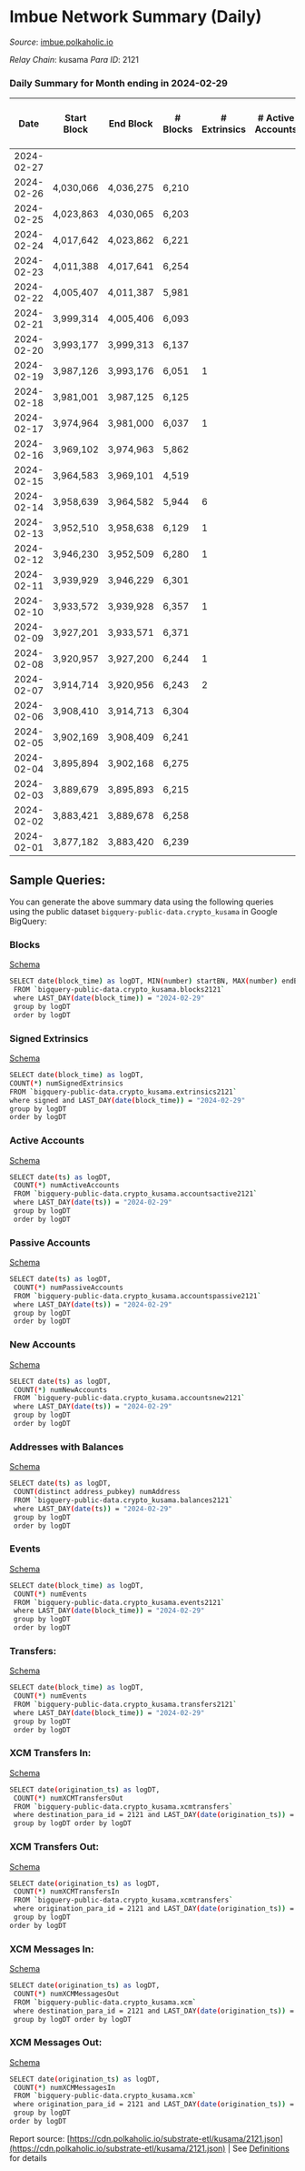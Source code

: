 # Imbue Network Summary (Daily)

_Source_: [imbue.polkaholic.io](https://imbue.polkaholic.io)

*Relay Chain*: kusama
*Para ID*: 2121



### Daily Summary for Month ending in 2024-02-29


| Date    | Start Block | End Block | # Blocks | # Extrinsics | # Active Accounts | # Passive Accounts | # New Accounts | # Addresses | # Events  | # Transfers ($USD) | # XCM Transfers In ($USD) | # XCM Transfers Out ($USD) | # XCM In | # XCM Out | Issues |
|---------|-------------|-----------|----------|--------------|-------------------|--------------------|----------------|-------------|-----------|--------------------|---------------------------|----------------------------|----------|-----------|--------|
| 2024-02-27 |  |  |  |  |  |  |  |  |  |   |   |   |  |  |  |
| 2024-02-26 | 4,030,066 | 4,036,275 | 6,210 |  |  |  |  |  | 12,424 |   |   |   |  |  |  |
| 2024-02-25 | 4,023,863 | 4,030,065 | 6,203 |  |  |  |  |  | 12,409 |   |   |   |  |  |  |
| 2024-02-24 | 4,017,642 | 4,023,862 | 6,221 |  |  |  |  |  | 12,445 |   |   |   |  |  |  |
| 2024-02-23 | 4,011,388 | 4,017,641 | 6,254 |  |  |  |  |  | 12,516 |   |   |   |  |  |  |
| 2024-02-22 | 4,005,407 | 4,011,387 | 5,981 |  |  |  |  |  | 11,965 |   |   |   |  |  |  |
| 2024-02-21 | 3,999,314 | 4,005,406 | 6,093 |  |  |  |  |  | 12,190 |   |   |   |  |  |  |
| 2024-02-20 | 3,993,177 | 3,999,313 | 6,137 |  |  |  |  |  | 12,277 |   |   |   |  |  |  |
| 2024-02-19 | 3,987,126 | 3,993,176 | 6,051 | 1 |  |  |  |  | 12,114 | 1  |   |   |  |  |  |
| 2024-02-18 | 3,981,001 | 3,987,125 | 6,125 |  |  |  |  |  | 12,254 |   |   |   |  |  |  |
| 2024-02-17 | 3,974,964 | 3,981,000 | 6,037 | 1 |  |  |  |  | 12,086 | 1  |   |   |  |  |  |
| 2024-02-16 | 3,969,102 | 3,974,963 | 5,862 |  |  |  |  |  | 11,727 |   |   |   |  |  |  |
| 2024-02-15 | 3,964,583 | 3,969,101 | 4,519 |  |  |  |  |  | 9,041 |   |   |   |  |  |  |
| 2024-02-14 | 3,958,639 | 3,964,582 | 5,944 | 6 |  |  |  |  | 11,941 | 5  |   |   |  |  |  |
| 2024-02-13 | 3,952,510 | 3,958,638 | 6,129 | 1 |  |  |  |  | 12,275 | 1  |   |   |  |  |  |
| 2024-02-12 | 3,946,230 | 3,952,509 | 6,280 | 1 |  |  |  |  | 12,572 | 1  |   |   |  |  |  |
| 2024-02-11 | 3,939,929 | 3,946,229 | 6,301 |  |  |  |  |  | 12,606 |   |   |   |  |  |  |
| 2024-02-10 | 3,933,572 | 3,939,928 | 6,357 | 1 |  |  |  |  | 12,726 | 1  |   |   |  |  |  |
| 2024-02-09 | 3,927,201 | 3,933,571 | 6,371 |  |  |  |  |  | 12,746 |   |   |   |  |  |  |
| 2024-02-08 | 3,920,957 | 3,927,200 | 6,244 | 1 |  |  |  |  | 12,500 | 1  |   |   |  |  |  |
| 2024-02-07 | 3,914,714 | 3,920,956 | 6,243 | 2 |  |  |  |  | 12,512 | 2  |   |   |  |  |  |
| 2024-02-06 | 3,908,410 | 3,914,713 | 6,304 |  |  |  |  |  | 12,611 |   |   |   |  |  |  |
| 2024-02-05 | 3,902,169 | 3,908,409 | 6,241 |  |  |  |  |  | 12,486 |   |   |   |  |  |  |
| 2024-02-04 | 3,895,894 | 3,902,168 | 6,275 |  |  |  |  |  | 12,553 |   |   |   |  |  |  |
| 2024-02-03 | 3,889,679 | 3,895,893 | 6,215 |  |  |  |  |  | 12,434 |   |   |   |  |  |  |
| 2024-02-02 | 3,883,421 | 3,889,678 | 6,258 |  |  |  |  |  | 12,524 |   |   |   |  |  |  |
| 2024-02-01 | 3,877,182 | 3,883,420 | 6,239 |  |  |  |  |  | 12,488 |   | 1 ($37.82) |   |  |  |  |

## Sample Queries:
You can generate the above summary data using the following queries using the public dataset `bigquery-public-data.crypto_kusama` in Google BigQuery:


### Blocks 

[Schema](https://github.com/colorfulnotion/substrate-etl/blob/main/schema/blocks.json)

```bash
SELECT date(block_time) as logDT, MIN(number) startBN, MAX(number) endBN, COUNT(*) numBlocks 
 FROM `bigquery-public-data.crypto_kusama.blocks2121`  
 where LAST_DAY(date(block_time)) = "2024-02-29" 
 group by logDT 
 order by logDT
```

### Signed Extrinsics 

[Schema](https://github.com/colorfulnotion/substrate-etl/blob/main/schema/extrinsics.json)

```bash
SELECT date(block_time) as logDT, 
COUNT(*) numSignedExtrinsics 
FROM `bigquery-public-data.crypto_kusama.extrinsics2121`  
where signed and LAST_DAY(date(block_time)) = "2024-02-29" 
group by logDT 
order by logDT
```

### Active Accounts 

[Schema](https://github.com/colorfulnotion/substrate-etl/blob/main/schema/accountsactive.json)

```bash
SELECT date(ts) as logDT, 
 COUNT(*) numActiveAccounts 
 FROM `bigquery-public-data.crypto_kusama.accountsactive2121` 
 where LAST_DAY(date(ts)) = "2024-02-29" 
 group by logDT 
 order by logDT
```

### Passive Accounts 

[Schema](https://github.com/colorfulnotion/substrate-etl/blob/main/schema/accountspassive.json)

```bash
SELECT date(ts) as logDT, 
 COUNT(*) numPassiveAccounts 
 FROM `bigquery-public-data.crypto_kusama.accountspassive2121` 
 where LAST_DAY(date(ts)) = "2024-02-29" 
 group by logDT 
 order by logDT
```

### New Accounts 

[Schema](https://github.com/colorfulnotion/substrate-etl/blob/main/schema/accountsnew.json)

```bash
SELECT date(ts) as logDT, 
 COUNT(*) numNewAccounts 
 FROM `bigquery-public-data.crypto_kusama.accountsnew2121` 
 where LAST_DAY(date(ts)) = "2024-02-29" 
 group by logDT
 order by logDT
```

### Addresses with Balances 

[Schema](https://github.com/colorfulnotion/substrate-etl/blob/main/schema/balances.json)

```bash
SELECT date(ts) as logDT,
 COUNT(distinct address_pubkey) numAddress 
 FROM `bigquery-public-data.crypto_kusama.balances2121` 
 where LAST_DAY(date(ts)) = "2024-02-29" 
 group by logDT 
 order by logDT
```

### Events 

[Schema](https://github.com/colorfulnotion/substrate-etl/blob/main/schema/events.json)

```bash
SELECT date(block_time) as logDT, 
 COUNT(*) numEvents 
 FROM `bigquery-public-data.crypto_kusama.events2121` 
 where LAST_DAY(date(block_time)) = "2024-02-29" 
 group by logDT 
 order by logDT
```

### Transfers:

[Schema](https://github.com/colorfulnotion/substrate-etl/blob/main/schema/transfers.json)

```bash
SELECT date(block_time) as logDT, 
 COUNT(*) numEvents 
 FROM `bigquery-public-data.crypto_kusama.transfers2121` 
 where LAST_DAY(date(block_time)) = "2024-02-29" 
 group by logDT 
 order by logDT
```

### XCM Transfers In: 

[Schema](https://github.com/colorfulnotion/substrate-etl/blob/main/schema/xcmtransfers.json)

```bash
SELECT date(origination_ts) as logDT, 
 COUNT(*) numXCMTransfersOut 
 FROM `bigquery-public-data.crypto_kusama.xcmtransfers` 
 where destination_para_id = 2121 and LAST_DAY(date(origination_ts)) = "2024-02-29" 
 group by logDT order by logDT
```

### XCM Transfers Out: 

[Schema](https://github.com/colorfulnotion/substrate-etl/blob/main/schema/xcmtransfers.json)

```bash
SELECT date(origination_ts) as logDT, 
 COUNT(*) numXCMTransfersIn 
 FROM `bigquery-public-data.crypto_kusama.xcmtransfers` 
 where origination_para_id = 2121 and LAST_DAY(date(origination_ts)) = "2024-02-29" 
 group by logDT 
order by logDT
```

### XCM Messages In: 

[Schema](https://github.com/colorfulnotion/substrate-etl/blob/main/schema/xcm.json)

```bash
SELECT date(origination_ts) as logDT, 
 COUNT(*) numXCMMessagesOut 
 FROM `bigquery-public-data.crypto_kusama.xcm` 
 where destination_para_id = 2121 and LAST_DAY(date(origination_ts)) = "2024-02-29" 
 group by logDT order by logDT
```

### XCM Messages Out: 

[Schema](https://github.com/colorfulnotion/substrate-etl/blob/main/schema/xcm.json)

```bash
SELECT date(origination_ts) as logDT, 
 COUNT(*) numXCMMessagesIn 
 FROM `bigquery-public-data.crypto_kusama.xcm` 
 where origination_para_id = 2121 and LAST_DAY(date(origination_ts)) = "2024-02-29" 
 group by logDT 
order by logDT
```


Report source: [https://cdn.polkaholic.io/substrate-etl/kusama/2121.json](https://cdn.polkaholic.io/substrate-etl/kusama/2121.json) | See [Definitions](/DEFINITIONS.md) for details
